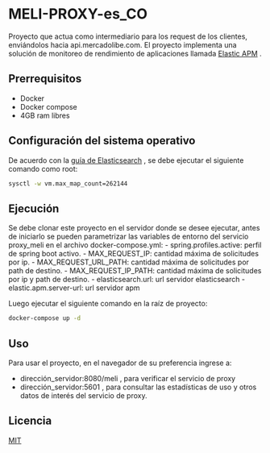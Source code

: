 # MELI-PROXY-es_CO

Proyecto que actua como intermediario para los request de los clientes, enviándolos hacia api.mercadolibe.com.
El proyecto implementa una solución de monitoreo de rendimiento de aplicaciones llamada [Elastic APM](https://www.elastic.co/es/apm/) .

## Prerrequisitos
 - Docker
 - Docker compose
 - 4GB ram libres

## Configuración del sistema operativo
De acuerdo con la [guía de Elasticsearch](https://www.elastic.co/guide/en/elasticsearch/reference/current/vm-max-map-count.html) , se debe ejecutar el siguiente comando como root:

```bash
sysctl -w vm.max_map_count=262144
```
## Ejecución
Se debe clonar este proyecto en el servidor donde se desee ejecutar, antes de iniciarlo se pueden parametrizar las variables de entorno del servicio proxy_meli en el archivo docker-compose.yml:
    - spring.profiles.active: perfil de spring boot activo.
    - MAX_REQUEST_IP: cantidad máxima de solicitudes por ip.
    - MAX_REQUEST_URL_PATH: cantidad máxima de solicitudes por path de destino.
    - MAX_REQUEST_IP_PATH: cantidad máxima de solicitudes por ip y path de destino.
    - elasticsearch.url: url servidor elasticsearch
    - elastic.apm.server-url: url servidor apm

Luego ejecutar el siguiente comando en la raíz de proyecto:
```bash
docker-compose up -d
```
## Uso
Para usar el proyecto, en el navegador de su preferencia ingrese a:
 - dirección_servidor:8080/meli , para verificar el servicio de proxy
 - dirección_servidor:5601 , para consultar las estadísticas de uso y otros datos de interés del servicio de proxy.

## Licencia
[MIT](https://choosealicense.com/licenses/mit/)

